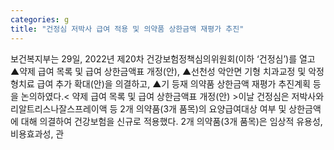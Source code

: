 ```yaml
---
categories: g
title: "건정심 저박사 급여 적용 및 의약품 상한금액 재평가 추진"
---
```

보건복지부는 29일, 2022년 제20차 건강보험정책심의위원회(이하 ‘건정심’)를 열고 ▲약제 급여 목록 및 급여 상한금액표 개정(안), ▲선천성 악안면 기형 치과교정 및 악정형치료 급여 추가 확대(안)을 의결하고, ▲기 등재 의약품 상한금액 재평가 추진계획 등을 논의하였다.< 약제 급여 목록 및 급여 상한금액표 개정(안) >이날 건정심은 저박사와 리알트리스나잘스프레이액 등 2개 의약품(3개 품목)의 요양급여대상 여부 및 상한금액에 대해 의결하여 건강보험을 신규로 적용했다. 2개 의약품(3개 품목)은 임상적 유용성, 비용효과성, 관